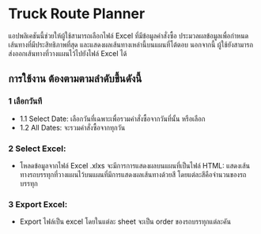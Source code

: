 # Truck Route Planner 
แอปพลิเคชันนี้ช่วยให้ผู้ใช้สามารถเลือกไฟล์ Excel ที่มีข้อมูลคำสั่งซื้อ ประมวลผลข้อมูลเพื่อกำหนดเส้นทางที่มีประสิทธิภาพที่สุด และแสดงผลเส้นทางเหล่านี้บนแผนที่โต้ตอบ นอกจากนี้ ผู้ใช้ยังสามารถส่งออกเส้นทางที่วางแผนไว้ไปยังไฟล์ Excel ได้

## การใช้งาน ต้องตามตามลำดับขึ้นดังนี้
### 1 เลือกวันที
- 1.1 Select Date: เลือกวันที่เฉพาะเพื่อรวมคำสั่งซื้อจากวันที่นั้น หรือเลือก 
- 1.2 All Dates: จะรวมคำสั่งซื้อจากทุกวัน
### 2 Select Excel:
- โหลดข้อมูลจากไฟล์ Excel .xlxs จะมีการการแสดงผลบนแผนที่เป็นไฟล์ HTML: แสดงเส้นทางรถบรรทุกที่วางแผนไว้บนแผนที่มีการแสดงผลเส้นทางด้วยสี โดยแต่ละสีคือจำนวนของรถบรรทุก
### 3 Export Excel: 
- Export ไฟล์เป็น excel โดยในแต่ละ sheet จะเป็น order ของรถบรรทุกแต่ละคัน
